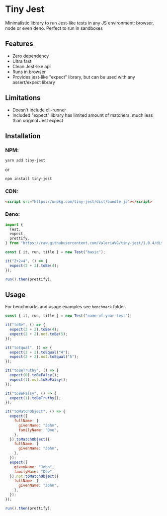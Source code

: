 # Tiny Jest

Minimalistic library to run Jest-like tests in any JS environment: browser, node or even deno.
Perfect to run in sandboxes

## Features

- Zero dependency
- Ultra fast
- Clean Jest-like api
- Runs in browser
- Provides jest-like "expect" library, but can be used with any assert/expect library

## Limitations

- Doesn't include cli-runner
- Included "expect" library has limited amount of matchers, much less than original Jest expect

## Installation

### NPM:

```
yarn add tiny-jest
```

or

```
npm install tiny-jest
```

### CDN:

```html
<script src="https://unpkg.com/tiny-jest/dist/bundle.js"></script>
```

### Deno:

```js
import {
  Test,
  expect,
  prettify,
} from "https://raw.githubusercontent.com/ValeriaVG/tiny-jest/1.0.4/dist/mod.ts";

const { it, run, title } = new Test("basic");

it("2+2=4", () => {
  expect(2 + 2).toBe(4);
});

run().then(prettify);
```

## Usage

For benchmarks and usage examples see `benchmark` folder.

```js
const { it, run, title } = new Test("name-of-your-test");

it("toBe", () => {
  expect(2 + 2).toBe(4);
  expect(2 + 2).not.toBe(5);
});

it("toEqual", () => {
  expect(2 + 2).toEqual("4");
  expect(2 + 2).not.toEqual("5");
});

it("toBeTruthy", () => {
  expect(0).toBeFalsy();
  expect(1).not.toBeFalsy();
});

it("toBeFalsy", () => {
  expect(1).toBeTruthy();
});

it("toMatchObject", () => {
  expect({
    fullName: {
      givenName: "John",
      familyName: "Doe",
    },
  }).toMatchObject({
    fullName: {
      givenName: "John",
    },
  });
  expect({
    givenName: "John",
    familyName: "Doe",
  }).not.toMatchObject({
    fullName: {
      givenName: "John",
    },
  });
});

run().then(prettify);
```
